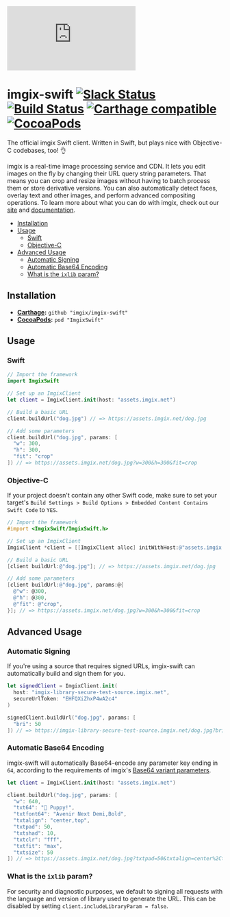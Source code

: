[![imgix logo](https://assets.imgix.net/imgix-logo-web-2014.pdf?page=2&fm=png&w=150)](https://imgix.com)

# imgix-swift [![Slack Status](http://slack.imgix.com/badge.svg)](http://slack.imgix.com) [![Build Status](https://travis-ci.org/imgix/imgix-swift.svg?branch=master)](https://travis-ci.org/imgix/imgix-swift) [![Carthage compatible](https://img.shields.io/badge/Carthage-compatible-4BC51D.svg?style=flat)](https://github.com/Carthage/Carthage) [![CocoaPods](https://img.shields.io/cocoapods/v/ImgixSwift.svg)](https://cocoapods.org/pods/ImgixSwift)


The official imgix Swift client. Written in Swift, but plays nice with Objective-C codebases, too! 👌

imgix is a real-time image processing service and CDN. It lets you edit images on the fly by changing their URL query string parameters. That means you can crop and resize images without having to batch process them or store derivative versions. You can also automatically detect faces, overlay text and other images, and perform advanced compositing operations. To learn more about what you can do with imgix, check out our [site](https://imgix.com/) and [documentation](https://docs.imgix.com).

* [Installation](#installation)
* [Usage](#usage)
  * [Swift](#swift)
  * [Objective-C](#objective-c)
* [Advanced Usage](#advanced-usage)
  * [Automatic Signing](#automatic-signing)
  * [Automatic Base64 Encoding](#automatic-base-64-encoding)
  * [What is the `ixlib` param?](#what-is-the-ixlib-param)


<a name="installation"></a>
## Installation

* **[Carthage](https://github.com/carthage/carthage):** `github "imgix/imgix-swift"`
* **[CocoaPods](https://github.com/cocoapods/cocoapods):** `pod "ImgixSwift"`


<a name="usage"></a>
## Usage

<a name="swift"></a>
### Swift

``` swift
// Import the framework
import ImgixSwift

// Set up an ImgixClient
let client = ImgixClient.init(host: "assets.imgix.net")

// Build a basic URL
client.buildUrl("dog.jpg") // => https://assets.imgix.net/dog.jpg

// Add some parameters
client.buildUrl("dog.jpg", params: [
  "w": 300,
  "h": 300,
  "fit": "crop"
]) // => https://assets.imgix.net/dog.jpg?w=300&h=300&fit=crop
```

<a name="objective-c"></a>
### Objective-C

If your project doesn't contain any other Swift code, make sure to set your target's `Build Settings > Build Options > Embedded Content Contains Swift Code` to `YES`.

``` objective-c
// Import the framework
#import <ImgixSwift/ImgixSwift.h>

// Set up an ImgixClient
ImgixClient *client = [[ImgixClient alloc] initWithHost:@"assets.imgix.net"];

// Build a basic URL
[client buildUrl:@"dog.jpg"]; // => https://assets.imgix.net/dog.jpg

// Add some parameters
[client buildUrl:@"dog.jpg", params:@{
  @"w": @300,
  @"h": @300,
  @"fit": @"crop",
}]; // => https://assets.imgix.net/dog.jpg?w=300&h=300&fit=crop
```


<a name="advanced-usage"></a>
## Advanced Usage

<a name="automatic-signing"></a>
### Automatic Signing

If you're using a source that requires signed URLs, imgix-swift can automatically build and sign them for you.

``` swift
let signedClient = ImgixClient.init(
  host: "imgix-library-secure-test-source.imgix.net",
  secureUrlToken: "EHFQXiZhxP4wA2c4"
)

signedClient.buildUrl("dog.jpg", params: [
  "bri": 50
]) // => https://imgix-library-secure-test-source.imgix.net/dog.jpg?bri=50&s=3b293930d9c288fb788657fd9ed8164f
```

<a name="automatic-base64-encoding"></a>
### Automatic Base64 Encoding

imgix-swift will automatically Base64-encode any parameter key ending in `64`, according to the requirements of imgix's [Base64 variant parameters](https://docs.imgix.com/apis/url#base64-variants).

``` swift
let client = ImgixClient.init(host: "assets.imgix.net")

client.buildUrl("dog.jpg", params: [
  "w": 640,
  "txt64": "🐶 Puppy!",
  "txtfont64": "Avenir Next Demi,Bold",
  "txtalign": "center,top",
  "txtpad": 50,
  "txtshad": 10,
  "txtclr": "fff",
  "txtfit": "max",
  "txtsize": 50
]) // => https://assets.imgix.net/dog.jpg?txtpad=50&txtalign=center%2Ctop&txt64=8J-QtiBQdXBweSE&txtclr=fff&txtfit=max&txtshad=10&w=640&txtfont64=QXZlbmlyIE5leHQgRGVtaSxCb2xk&txtsize=50
```

<a name="what-is-the-ixlib-param"></a>
### What is the `ixlib` param?

For security and diagnostic purposes, we default to signing all requests with the language and version of library used to generate the URL. This can be disabled by setting `client.includeLibraryParam = false`.
